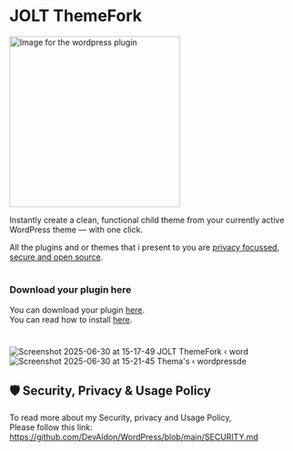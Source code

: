 # JOLT ThemeFork
<img src="https://github.com/user-attachments/assets/33dbe5cb-62cb-49a6-b68c-69b79a5fadcd" alt="Image for the wordpress plugin" width="300" >

Instantly create a clean, functional child theme from your currently active WordPress theme — with one click.<br>

All the plugins and or themes that i present to you are [privacy focussed, secure and open source](https://github.com/DevAldon/WordPress/blob/main/SECURITY.md).

#
### Download your plugin here
You can download your plugin [here](https://github.com/DevAldon/JOLT-ThemeFork/archive/refs/heads/main.zip).<br>
You can read how to install [here](https://github.com/DevAldon/WordPress/wiki/How-to-install-the-plugins).
#

![Screenshot 2025-06-30 at 15-17-49 JOLT ThemeFork ‹ word](https://github.com/user-attachments/assets/84d46ab8-a117-4557-80e5-2a96aa97a129)
![Screenshot 2025-06-30 at 15-21-45 Thema's ‹ wordpressde](https://github.com/user-attachments/assets/ecde2982-634c-4f83-b8f0-99a1daf6e9c5)

## 🛡 Security, Privacy & Usage Policy

To read more about my Security, privacy and Usage Policy,<br>
Please follow this link: https://github.com/DevAldon/WordPress/blob/main/SECURITY.md
